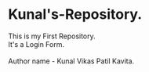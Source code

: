 # Kunal's-Repository.
This is my First Repository.
<br>
It's a Login Form.
<br>
<br>
Author name - Kunal Vikas Patil Kavita.
